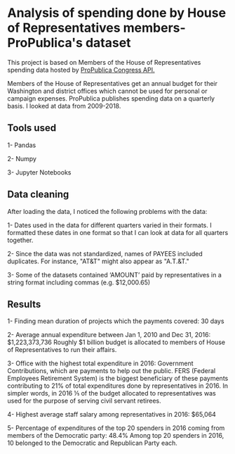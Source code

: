 # Analysis of spending done by House of Representatives members-ProPublica's dataset

This project is based on Members of the House of Representatives spending data hosted by [ProPublica Congress API.](https://www.propublica.org/datastore/api/propublica-congress-api)

Members of the House of Representatives get an annual budget for their Washington and district offices which cannot be used for personal or campaign expenses. ProPublica publishes spending data on a quarterly basis. I looked at data from 2009-2018.

## Tools used

1- Pandas

2- Numpy

3- Jupyter Notebooks

## Data cleaning

After loading the data, I noticed the following problems with the data:

1- Dates used in the data for different quarters varied in their formats. I formatted these dates in one format so that I can look at data for all quarters together. 

2- Since the data was not standardized, names of PAYEES included duplicates. For instance, "AT&T" might also appear as "A.T.&T." 

3- Some of the datasets contained ‘AMOUNT’ paid by representatives in a string format including commas (e.g. $12,000.65)

## Results

1- Finding mean duration of projects which the payments covered: 30 days

2- Average annual expenditure between Jan 1, 2010 and Dec 31, 2016: $1,223,373,736
Roughly $1 billion budget is allocated to members of House of Representatives to run their affairs.

3- Office with the highest total expenditure in 2016: Government Contributions, which are payments to help out the public. FERS (Federal Employees Retirement System) is the biggest beneficiary of these payments contributing to 21% of total expenditures done by representatives in 2016.
In simpler words,  in 2016 ⅕ of the budget allocated to representatives was used for the purpose of serving civil servant retirees.

4- Highest average staff salary among representatives in 2016: $65,064

5- Percentage of expenditures of the top 20 spenders in 2016 coming from members of the Democratic party: 48.4%
Among top 20 spenders in 2016, 10 belonged to the Democratic and Republican Party each. 

